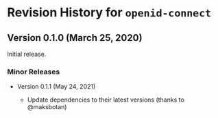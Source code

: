 # Revision History for `openid-connect`

## Version 0.1.0 (March 25, 2020)

Initial release.

### Minor Releases

  * Version 0.1.1 (May 24, 2021)

    - Update dependencies to their latest versions (thanks to @maksbotan)
